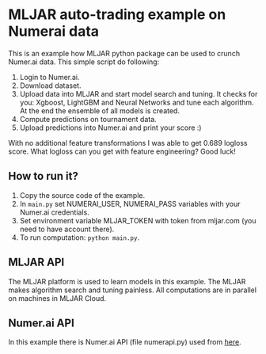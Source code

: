 # MLJAR auto-trading example on Numerai data

This is an example how MLJAR python package can be used to crunch Numer.ai data. This simple script do following:

 1. Login to Numer.ai.
 2. Download dataset.
 3. Upload data into MLJAR and start model search and tuning. It checks for you: Xgboost, LightGBM and Neural Networks and tune each algorithm. At the end the ensemble of all models is created.
 4. Compute predictions on tournament data.
 5. Upload predictions into Numer.ai and print your score :)

With no additional feature transformations I was able to get 0.689 logloss score. What logloss can you get with feature engineering? Good luck!

## How to run it?

 1. Copy the source code of the example.
 2. In `main.py` set NUMERAI_USER, NUMERAI_PASS variables with your Numer.ai credentials.
 3. Set environment variable MLJAR_TOKEN with token from mljar.com (you need to have account there).
 4. To run computation: `python main.py`.

## MLJAR API

The MLJAR platform is used to learn models in this example. The MLJAR makes algorithm search and tuning painless. All computations are in parallel on machines in MLJAR Cloud.

## Numer.ai API

In this example there is Numer.ai API (file numerapi.py) used from [here][1].

[1]: https://github.com/atreichel/NumerAPI
